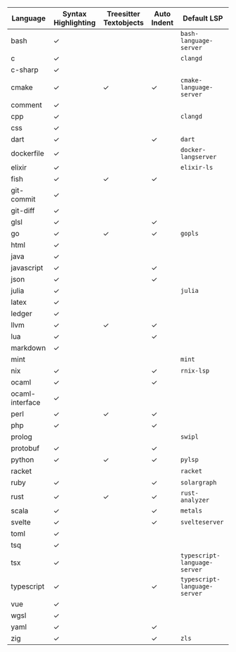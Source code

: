 | Language | Syntax Highlighting | Treesitter Textobjects | Auto Indent | Default LSP |
| --- | --- | --- | --- | --- |
| bash | ✓ |  |  | `bash-language-server` |
| c | ✓ |  |  | `clangd` |
| c-sharp | ✓ |  |  |  |
| cmake | ✓ | ✓ | ✓ | `cmake-language-server` |
| comment | ✓ |  |  |  |
| cpp | ✓ |  |  | `clangd` |
| css | ✓ |  |  |  |
| dart | ✓ |  | ✓ | `dart` |
| dockerfile | ✓ |  |  | `docker-langserver` |
| elixir | ✓ |  |  | `elixir-ls` |
| fish | ✓ | ✓ | ✓ |  |
| git-commit | ✓ |  |  |  |
| git-diff | ✓ |  |  |  |
| glsl | ✓ |  | ✓ |  |
| go | ✓ | ✓ | ✓ | `gopls` |
| html | ✓ |  |  |  |
| java | ✓ |  |  |  |
| javascript | ✓ |  | ✓ |  |
| json | ✓ |  | ✓ |  |
| julia | ✓ |  |  | `julia` |
| latex | ✓ |  |  |  |
| ledger | ✓ |  |  |  |
| llvm | ✓ | ✓ | ✓ |  |
| lua | ✓ |  | ✓ |  |
| markdown | ✓ |  |  |  |
| mint |  |  |  | `mint` |
| nix | ✓ |  | ✓ | `rnix-lsp` |
| ocaml | ✓ |  | ✓ |  |
| ocaml-interface | ✓ |  |  |  |
| perl | ✓ | ✓ | ✓ |  |
| php | ✓ |  | ✓ |  |
| prolog |  |  |  | `swipl` |
| protobuf | ✓ |  | ✓ |  |
| python | ✓ | ✓ | ✓ | `pylsp` |
| racket |  |  |  | `racket` |
| ruby | ✓ |  | ✓ | `solargraph` |
| rust | ✓ | ✓ | ✓ | `rust-analyzer` |
| scala | ✓ |  | ✓ | `metals` |
| svelte | ✓ |  | ✓ | `svelteserver` |
| toml | ✓ |  |  |  |
| tsq | ✓ |  |  |  |
| tsx | ✓ |  |  | `typescript-language-server` |
| typescript | ✓ |  | ✓ | `typescript-language-server` |
| vue | ✓ |  |  |  |
| wgsl | ✓ |  |  |  |
| yaml | ✓ |  | ✓ |  |
| zig | ✓ |  | ✓ | `zls` |
